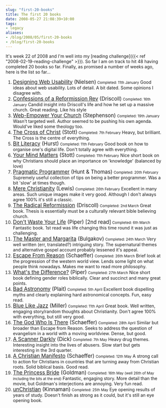 ```yaml
---
slug: "first-20-books"
title: The first 20 books
date: 2008-05-27 21:08:39+10:00
tags:
- legacy
aliases:
- /blog/2008/05/first-20-books
- /blog/first-20-books
---
```


It's week 22 of 2008 and I'm well into my [reading challenge]({{< ref "2008-02-19-reading-challenge" >}}). So far I am on track to hit 48 having completed 20 books so far. Finally, as promised a number of weeks ago, here is the list so far...
<!--more-->
<ol>
<li>
<big><a href="http://www.amazon.com/gp/redirect.html?ie=UTF8&location=http%3A%2F%2Fwww.amazon.com%2FDesigning-Usability-VOICES-Jakob-Nielsen%2Fdp%2F156205810X%3Fie%3DUTF8%26s%3Dbooks%26qid%3D1211883715%26sr%3D8-3&tag=calebbrownida-20&linkCode=ur2&camp=1789&creative=9325">Designing Web Usability</a> (Nielsen)</big>
<small>Completed: 11th January</small>
Good ideas about web usability. Lots of detail. A bit dated. Some opinions I disagree with.
</li>

<li>
<big><a href="http://www.amazon.com/gp/redirect.html?ie=UTF8&location=http%3A%2F%2Fwww.amazon.com%2FConfessions-Reformission-Rev-Leadership-Innovation%2Fdp%2F0310270162%3Fie%3DUTF8%26s%3Dbooks%26qid%3D1211884128%26sr%3D8-1&tag=calebbrownida-20&linkCode=ur2&camp=1789&creative=9325">Confessions of a Reformission Rev</a> (Driscoll)</big>
<small>Completed: 16th January</small>
Candid insight into Driscoll's life and how he set up a massive church. Great reading. Like his style
</li>

<li>
<big><a href="http://www.amazon.com/gp/redirect.html?ie=UTF8&location=http%3A%2F%2Fwww.amazon.com%2FWeb-Empower-Your-Church-Unleashing-Internet%2Fdp%2F0687642841%3Fie%3DUTF8%26s%3Dbooks%26qid%3D1211885244%26sr%3D8-1&tag=calebbrownida-20&linkCode=ur2&camp=1789&creative=9325">Web-Empower Your Church</a> (Stephenson)</big>
<small>Completed: 19th January</small>
Wasn't targeted well. Author seemed to be pushing his own agenda. Would've liked some theology too.
</li>

<li>
<big><a href="http://www.amazon.com/gp/redirect.html?ie=UTF8&location=http%3A%2F%2Fwww.amazon.com%2FCross-Christ-John-R-Stott%2Fdp%2F083083320X%3Fie%3DUTF8%26s%3Dbooks%26qid%3D1211885305%26sr%3D8-1&tag=calebbrownida-20&linkCode=ur2&camp=1789&creative=9325">The Cross of Christ</a> (Stott)</big>
<small>Completed: 7th February</small>
Heavy, but brilliant. The Cross is the centre of everything.
</li>

<li>
<big><a href="http://www.amazon.com/gp/redirect.html?ie=UTF8&location=http%3A%2F%2Fwww.amazon.com%2FBit-Literacy-Productivity-Information-Overload%2Fdp%2F0979368103%3Fie%3DUTF8%26s%3Dbooks%26qid%3D1211885362%26sr%3D8-1&tag=calebbrownida-20&linkCode=ur2&camp=1789&creative=9325">Bit Literacy</a> (Hurst)</big>
<small>Completed: 11th February</small>
Good book on how to organise one's digital life. Don't totally agree with everything.
</li>

<li>
<big><a href="http://www.amazon.com/gp/redirect.html?ie=UTF8&location=http%3A%2F%2Fwww.amazon.com%2FYour-Mind-Matters-Christian-Classics%2Fdp%2F0830834087%3Fie%3DUTF8%26s%3Dbooks%26qid%3D1211885420%26sr%3D8-1&tag=calebbrownida-20&linkCode=ur2&camp=1789&creative=9325">Your Mind Matters</a> (Stott)</big>
<small>Completed: 11th February</small>
Nice short book on why Christians should place an importance on 'knowledge' (balanced by love)
</li>

<li>
<big><a href="http://www.amazon.com/gp/redirect.html?ie=UTF8&location=http%3A%2F%2Fwww.amazon.com%2FPragmatic-Programmer-Journeyman-Master%2Fdp%2F020161622X%3Fie%3DUTF8%26s%3Dbooks%26qid%3D1211885473%26sr%3D8-1&tag=calebbrownida-20&linkCode=ur2&camp=1789&creative=9325">Pragmatic Programmer</a> (Hunt & Thomas)</big>
<small>Completed: 20th February</small>
Supremely useful collection of tips on being a better programmer. Was a bit 'slow' at times though.
</li>

<li>
<big><a href="http://www.amazon.com/gp/redirect.html?ie=UTF8&location=http%3A%2F%2Fwww.amazon.com%2FMere-Christianity-C-S-Lewis%2Fdp%2F0060652926%3Fie%3DUTF8%26s%3Dbooks%26qid%3D1211885545%26sr%3D8-2&tag=calebbrownida-20&linkCode=ur2&camp=1789&creative=9325">Mere Christianity</a> (Lewis)</big>
<small>Completed: 26th February</small>
Excellent in many areas. Such unique images make it very good. Although I don't always agree 100% it's still a classic.
</li>

<li>
<big><a href="http://www.amazon.com/gp/redirect.html?ie=UTF8&location=http%3A%2F%2Fwww.amazon.com%2FRadical-Reformission-Reaching-without-Selling%2Fdp%2F0310256593%3Fie%3DUTF8%26s%3Dbooks%26qid%3D1211885587%26sr%3D8-1&tag=calebbrownida-20&linkCode=ur2&camp=1789&creative=9325">The Radical Reformission</a> (Driscoll)</big>
<small>Completed: 2nd March</small>
Great book. Thesis is essentially must be a culturally relevant bible believing church.
</li>

<li>
<big><a href="http://www.amazon.com/gp/redirect.html?ie=UTF8&location=http%3A%2F%2Fwww.amazon.com%2FDont-Waste-Your-Life-Piper%2Fdp%2F1581344988%3Fie%3DUTF8%26s%3Dbooks%26qid%3D1211885662%26sr%3D8-2&tag=calebbrownida-20&linkCode=ur2&camp=1789&creative=9325">Don't Waste Your Life</a> (Piper) [2nd read]</big>
<small>Completed: 6th March</small>
Fantastic book. 1st read was life changing this time round it was just as challenging.
</li>

<li>
<big><a href="http://www.amazon.com/gp/redirect.html?ie=UTF8&location=http%3A%2F%2Fwww.amazon.com%2FMaster-Margarita-Oneworld-Classics%2Fdp%2F184749014X%3Fie%3DUTF8%26s%3Dbooks%26qid%3D1211885717%26sr%3D8-1&tag=calebbrownida-20&linkCode=ur2&camp=1789&creative=9325">The Master and Margarita</a> (Bulgakov)</big>
<small>Completed: 24th March</small>
Very well written (err, translated?) intriguing story. The supernatural themes and alternative gospel account probably lessened it's appeal.
</li>

<li>
<big><a href="http://www.amazon.com/gp/redirect.html?ie=UTF8&location=http%3A%2F%2Fwww.amazon.com%2FEscape-Reason-Penetrating-Analysis-Thoughts%2Fdp%2F0830834052%3Fie%3DUTF8%26s%3Dbooks%26qid%3D1211885784%26sr%3D8-1&tag=calebbrownida-20&linkCode=ur2&camp=1789&creative=9325">Escape From Reason</a> (Schaeffer)</big>
<small>Completed: 26th March</small>
Brief look at the progression of the western world view. Lends some light on what people think nowadays. Makes me want to read more philosophy.
</li>

<li>
<big><a href="http://www.amazon.com/gp/redirect.html?ie=UTF8&location=http%3A%2F%2Fwww.amazon.com%2FWhats-Difference-Manhood-Womanhood-According%2Fdp%2F1581342918%3Fie%3DUTF8%26s%3Dbooks%26qid%3D1211885849%26sr%3D8-1&tag=calebbrownida-20&linkCode=ur2&camp=1789&creative=9325">What's the Difference?</a> (Piper)</big>
<small>Completed: 27th March</small>
Nice short book defining gender roles biblically. Clear and succinct and many great points.
</li>

<li>
<big><a href="http://www.amazon.com/gp/redirect.html?ie=UTF8&location=http%3A%2F%2Fwww.amazon.com%2FBad-Astronomy-Misconceptions-Revealed-Astrology%2Fdp%2F0471409766%3Fie%3DUTF8%26s%3Dbooks%26qid%3D1211885906%26sr%3D8-1&tag=calebbrownida-20&linkCode=ur2&camp=1789&creative=9325">Bad Astronomy</a> (Plait)</big>
<small>Completed: 5th April</small>
Excellent book dispelling myths and clearly explaining hard astronomical concepts. Fun, easy read.
</li>

<li>
<big><a href="http://www.amazon.com/gp/redirect.html?ie=UTF8&location=http%3A%2F%2Fwww.amazon.com%2FBlue-Like-Jazz-Nonreligious-Spirituality%2Fdp%2F0785263705%3Fie%3DUTF8%26s%3Dbooks%26qid%3D1211885968%26sr%3D8-1&tag=calebbrownida-20&linkCode=ur2&camp=1789&creative=9325">Blue Like Jazz</a> (Miller)</big>
<small>Completed: 11th April</small>
Great book. Well written, engaging story/random thoughts about Christianity. Don't agree 100% with everything, but still very good.
</li>

<li>
<big><a href="http://www.amazon.com/gp/redirect.html?ie=UTF8&location=http%3A%2F%2Fwww.amazon.com%2FGod-Who-There-Francis-Schaeffer%2Fdp%2F0830819479%3Fie%3DUTF8%26s%3Dbooks%26qid%3D1211886033%26sr%3D8-1&tag=calebbrownida-20&linkCode=ur2&camp=1789&creative=9325">The God Who Is There</a> (Schaeffer)</big>
<small>Completed: 28th April</small>
Similar but broader than Escape from Reason. Seeks to address the question of evangelism in a world with a moving worldview. Dense, but good.
</li>

<li>
<big><a href="http://www.amazon.com/gp/redirect.html?ie=UTF8&location=http%3A%2F%2Fwww.amazon.com%2FScanner-Darkly-Philip-K-Dick%2Fdp%2F1400096901%3Fie%3DUTF8%26s%3Dbooks%26qid%3D1211886082%26sr%3D8-3&tag=calebbrownida-20&linkCode=ur2&camp=1789&creative=9325">A Scanner Darkly</a> (Dick)</big>
<small>Completed: 7th May</small>
Heavy drug themes. Interesting insight into the lives of abusers. Slow start but gets interesting in the 3rd quarter.
</li>

<li>
<big><a href="http://www.amazon.com/gp/redirect.html?ie=UTF8&location=http%3A%2F%2Fwww.amazon.com%2FChristian-Manifesto-Francis-Schaeffer%2Fdp%2F1581346921%3Fie%3DUTF8%26s%3Dbooks%26qid%3D1211886138%26sr%3D8-1&tag=calebbrownida-20&linkCode=ur2&camp=1789&creative=9325">A Christian Manifesto</a> (Schaeffer)</big>
<small>Completed: 12th May</small>
A strong call to action for Christians in countries that are turning away from Christian roots. Solid biblical basis. Good read.
</li>

<li>
<big><a href="http://www.amazon.com/gp/redirect.html?ie=UTF8&location=http%3A%2F%2Fwww.amazon.com%2FPrincess-Bride-Morgensterns-Classic-Adventure%2Fdp%2F0151015449%3Fie%3DUTF8%26s%3Dbooks%26qid%3D1211886191%26sr%3D8-3&tag=calebbrownida-20&linkCode=ur2&camp=1789&creative=9325">The Princess Bride</a> (Goldman)</big>
<small>Completed: 16th May (well 26th of May including the bits at the end)</small>
Fantastic, engaging story. More detail than the movie, but Goldman's interjections are annoying. Very fun read.
</li>

<li>
<big><a href="http://www.amazon.com/gp/redirect.html?ie=UTF8&location=http%3A%2F%2Fwww.amazon.com%2FunChristian-Generation-Really-Christianity-Matters%2Fdp%2F0801013003%3Fie%3DUTF8%26s%3Dbooks%26qid%3D1211886258%26sr%3D8-1&tag=calebbrownida-20&linkCode=ur2&camp=1789&creative=9325">unChristian</a> (Kinnaman)</big>
<small>Completed: 25th May</small>
Eye opening results of years of study. Doesn't finish as strong as it could, but it's still an eye opening book.
</li>
</ol>
